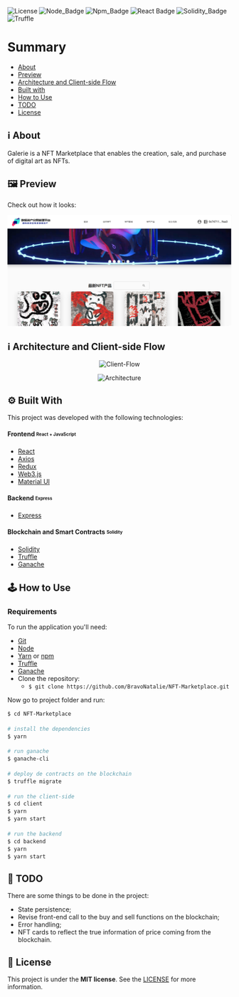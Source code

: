 ![License](https://img.shields.io/badge/license-MIT-737CA1?style=flat-square) 
![Node_Badge](https://img.shields.io/badge/node-14.16.1-green?style=flat-square)
![Npm_Badge](https://img.shields.io/badge/npm-6.14.12-yellow?style=flat-square)
![React Badge](https://img.shields.io/badge/React-17.0.2-45b8d8?style=flat-square)
![Solidity_Badge](https://img.shields.io/badge/Solidity-%5E8.0.0-363636?style=flat-square)
![Truffle](https://img.shields.io/badge/Truffle-5.3.14-F0E8E0?style=flat-square)
</div>

# Summary

- [About](#about)
- [Preview](#preview)
- [Architecture and Client-side Flow](#architecture)
- [Built with](#technologies)
- [How to Use](#how-to-use)
- [TODO](#todo)
- [License](#license)

<a id='about'/>

## :information_source: About

Galerie is a NFT Marketplace that enables the creation, sale, and purchase of digital art as NFTs.


<a id='preview'/>

## :framed_picture: Preview

Check out how it looks:

<p align="center">
 <img alt="Homepage print"   src="https://github.com/Jimmy-chy/NFT-Marketplace/blob/master/client/public/home.png" >
<p />

<a id='architecture' />

## :information_source: Architecture and Client-side Flow

<p align="center">
  <img alt="Client-Flow"src="https://res.cloudinary.com/nataliebravo/image/upload/v1626701427/NFT/client-side-flow_iqhq9a.png">
<p />

<p align="center">
  <img alt="Architecture"src="https://res.cloudinary.com/nataliebravo/image/upload/v1626701440/NFT/arquitechure_hunzuw.png">
<p />


<a id='technologies'/>

## :gear: Built With

This project was developed with the following technologies:

#### **Frontend** <sub><sup>React + JavaScript</sup></sub>
  - [React](https://pt-br.reactjs.org/)
  - [Axios](https://github.com/axios/axios)
  - [Redux](https://redux.js.org/)
  - [Web3.js](https://web3js.readthedocs.io/en/v1.3.4/)
  - [Material UI](https://material-ui.com/pt/)

#### **Backend** <sub><sup>Express</sup></sub>
  - [Express](https://expressjs.com/pt-br/)
 
#### **Blockchain and Smart Contracts** <sub><sup>Solidity</sup></sub>
  - [Solidity](https://docs.soliditylang.org/)
  - [Truffle](https://www.trufflesuite.com/)
  - [Ganache](https://www.trufflesuite.com/ganache)


<a id='how-to-use'/>

## :joystick: How to Use

### Requirements

To run the application you'll need:
* [Git](https://git-scm.com)
* [Node](https://nodejs.org/)
* [Yarn](https://yarnpkg.com/) or [npm](https://www.npmjs.com/)
* [Truffle](https://www.trufflesuite.com/)
* [Ganache](https://www.trufflesuite.com/ganache)
* Clone the repository:
  * ```$ git clone https://github.com/BravoNatalie/NFT-Marketplace.git ```


Now go to project folder and run:


```bash
$ cd NFT-Marketplace

# install the dependencies
$ yarn

# run ganache
$ ganache-cli

# deploy de contracts on the blockchain
$ truffle migrate

# run the client-side
$ cd client
$ yarn
$ yarn start

# run the backend
$ cd backend
$ yarn
$ yarn start
```

<a id='todo'/>

## :page_with_curl: TODO

There are some things to be done in the project:
  - State persistence;
  - Revise front-end call to the buy and sell functions on the blockchain;
  - Error handling;
  - NFT cards to reflect the true information of price coming from the blockchain.

<a id='license'/>

## :page_with_curl: License

This project is under the **MIT license**. See the [LICENSE](https://github.com/BravoNatalie/NFT-Marketplace/blob/master/LICENSE) for more information.

